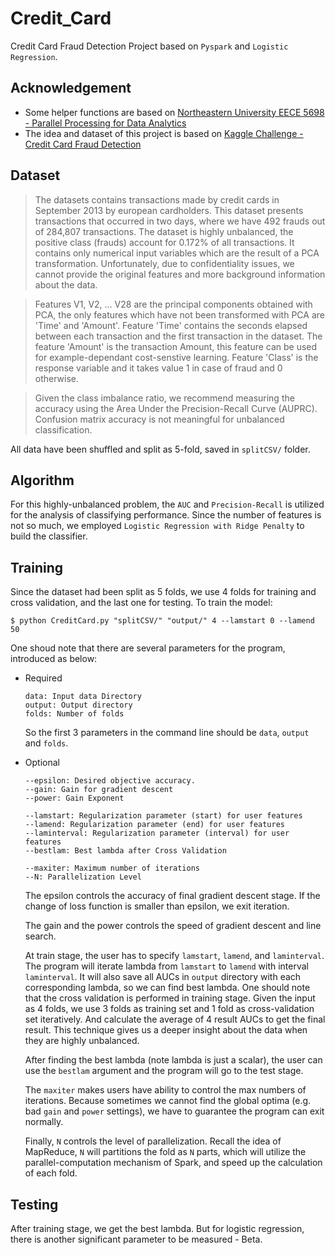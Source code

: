 # Credit_Card
 Credit Card Fraud Detection Project based on `Pyspark` and `Logistic
 Regression`.

## Acknowledgement
* Some helper functions are based on [Northeastern University EECE
5698 - Parallel Processing for Data Analytics](http://catalog.northeastern.edu/course-descriptions/eece/)
* The idea and dataset of this project is based on [Kaggle Challenge -
Credit Card Fraud Detection](https://www.kaggle.com/mlg-ulb/creditcardfraud)

## Dataset
>The datasets contains transactions made by credit cards in September
2013 by european cardholders. This dataset presents transactions that
occurred in two days, where we have 492 frauds out of 284,807 transactions.
The dataset is highly unbalanced, the positive class (frauds) account for
0.172% of all transactions. It contains only numerical input variables
which are the result of a PCA transformation. Unfortunately, due to
confidentiality issues, we cannot provide the original features and more
background information about the data.

>Features V1, V2, ... V28 are the principal components obtained with PCA,
the only features which have not been transformed with PCA are 'Time' and
'Amount'. Feature 'Time' contains the seconds elapsed between each transaction
and the first transaction in the dataset. The feature 'Amount' is the
transaction Amount, this feature can be used for example-dependant
cost-senstive learning. Feature 'Class' is the response variable and it
takes value 1 in case of fraud and 0 otherwise.

>Given the class imbalance ratio, we recommend measuring the accuracy
using the Area Under the Precision-Recall Curve (AUPRC). Confusion matrix
accuracy is not meaningful for unbalanced classification.

All data have been shuffled and split as 5-fold, saved in `splitCSV/` folder.

## Algorithm
For this highly-unbalanced problem, the `AUC` and `Precision-Recall` is
utilized for the analysis of classifying performance. Since the number
of features is not so much, we employed `Logistic Regression with Ridge
Penalty` to build the classifier.

## Training
Since the dataset had been split as 5 folds, we use 4 folds for training
and cross validation, and the last one for testing. To train the model:
```
$ python CreditCard.py "splitCSV/" "output/" 4 --lamstart 0 --lamend 50
```
One shoud note that there are several parameters for the program, introduced as
below:
* Required
    ```
    data: Input data Directory
    output: Output directory
    folds: Number of folds
    ```
    So the first 3 parameters in the command line should be `data`,
    `output` and `folds`.

* Optional
    ```
    --epsilon: Desired objective accuracy.
    --gain: Gain for gradient descent
    --power: Gain Exponent

    --lamstart: Regularization parameter (start) for user features
    --lamend: Regularization parameter (end) for user features
    --laminterval: Regularization parameter (interval) for user features
    --bestlam: Best lambda after Cross Validation

    --maxiter: Maximum number of iterations
    --N: Parallelization Level
    ```
    The epsilon controls the accuracy of final gradient descent stage. If
    the change of loss function is smaller than epsilon, we exit iteration.

    The gain and the power controls the speed of gradient descent and
    line search.

    At train stage, the user has to specify `lamstart`, `lamend`, and
    `laminterval`. The program will iterate lambda from `lamstart` to
    `lamend` with interval `laminterval`. It will also save all AUCs in
    `output` directory with each corresponding lambda, so we can find best lambda.
    One should note that the cross validation is performed in training
    stage. Given the input as 4 folds, we use 3 folds as training set and
    1 fold as cross-validation set iteratively. And calculate the average
    of 4 result AUCs to get the final result. This technique gives us a
    deeper insight about the data when they are highly unbalanced.

    After finding the best lambda (note lambda is just a scalar), the user
    can use the `bestlam` argument and the program will go to the test stage.

    The `maxiter` makes users have ability to control the max numbers of
    iterations. Because sometimes we cannot find the global optima (e.g.
    bad `gain` and `power` settings), we have to guarantee the program
    can exit normally.

    Finally, `N` controls the level of parallelization. Recall the idea of
    MapReduce, `N` will partitions the fold as `N` parts, which will utilize
    the parallel-computation mechanism of Spark, and speed up the calculation
    of each fold.

## Testing

After training stage, we get the best lambda. But for logistic regression,
there is another significant parameter to be measured - Beta.

